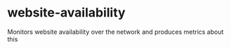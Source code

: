 # website-availability
Monitors website availability over the network and produces metrics about this
